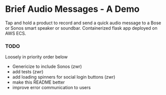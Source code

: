 # Brief Audio Messages - A Demo
Tap and hold a product to record and send a quick audio message to a Bose or Sonos smart speaker or soundbar. Containerized flask app deployed on AWS ECS.

### TODO
Loosely in priority order below
- Genericize to include Sonos (zwr)
- add tests (zwr)
- add loading spinners for social login buttons (zwr)
- make this README better
- improve error communication to users


